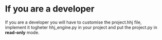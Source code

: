 #  If you are a developer
If you are a developer you will have to customise the project.hhj file, implement it togheter hhj_engine.py in your project and put the project.py in **read-only** mode.

